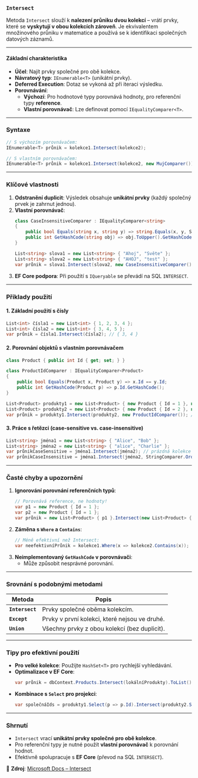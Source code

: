﻿
### **`Intersect`**  

Metoda `Intersect` slouží k **nalezení průniku dvou kolekcí** – vrátí prvky, které se **vyskytují v obou kolekcích zároveň**. Je ekvivalentem množinového průniku v matematice a používá se k identifikaci společných datových záznamů.

---

#### **Základní charakteristika**  

- **Účel**: Najít prvky společné pro obě kolekce.  
- **Návratový typ**: `IEnumerable<T>` (unikátní prvky).  
- **Deferred Execution**: Dotaz se vykoná až při iteraci výsledku.  
- **Porovnávání**:  
  - **Výchozí**: Pro hodnotové typy porovnává hodnoty, pro referenční typy **reference**.  
  - **Vlastní porovnávač**: Lze definovat pomocí `IEqualityComparer<T>`.  

---

### **Syntaxe**  

```csharp  
// S výchozím porovnávačem:
IEnumerable<T> průnik = kolekce1.Intersect(kolekce2);

// S vlastním porovnávačem:
IEnumerable<T> průnik = kolekce1.Intersect(kolekce2, new MujComparer());
```

---

### **Klíčové vlastnosti**  

1. **Odstranění duplicit**: Výsledek obsahuje **unikátní prvky** (každý společný prvek je zahrnut jednou).  
2. **Vlastní porovnávač**:  
   ```csharp  
   class CaseInsensitiveComparer : IEqualityComparer<string>  
   {  
       public bool Equals(string x, string y) => string.Equals(x, y, StringComparison.OrdinalIgnoreCase);  
       public int GetHashCode(string obj) => obj.ToUpper().GetHashCode();  
   }  

   List<string> slova1 = new List<string> { "Ahoj", "Světe" };  
   List<string> slova2 = new List<string> { "AHOJ", "test" };  
   var průnik = slova1.Intersect(slova2, new CaseInsensitiveComparer()); // { "Ahoj" }  
   ```  
3. **EF Core podpora**: Při použití s `IQueryable` se převádí na SQL `INTERSECT`.  

---

### **Příklady použití**  

#### **1. Základní použití s čísly**  

```csharp  
List<int> čísla1 = new List<int> { 1, 2, 3, 4 };  
List<int> čísla2 = new List<int> { 3, 4, 5 };  
var průnik = čísla1.Intersect(čísla2); // { 3, 4 }  
```  

#### **2. Porovnání objektů s vlastním porovnávačem** 

```csharp  
class Product { public int Id { get; set; } }  

class ProductIdComparer : IEqualityComparer<Product>  
{  
    public bool Equals(Product x, Product y) => x.Id == y.Id;  
    public int GetHashCode(Product p) => p.Id.GetHashCode();  
}  

List<Product> produkty1 = new List<Product> { new Product { Id = 1 }, new Product { Id = 2 } };  
List<Product> produkty2 = new List<Product> { new Product { Id = 2 }, new Product { Id = 3 } };  
var průnik = produkty1.Intersect(produkty2, new ProductIdComparer()); // { Id = 2 }  
```  

#### **3. Práce s řetězci (case-sensitive vs. case-insensitive)**  

```csharp  
List<string> jména1 = new List<string> { "Alice", "Bob" };  
List<string> jména2 = new List<string> { "alice", "Charlie" };  
var průnikCaseSensitive = jména1.Intersect(jména2); // prázdná kolekce  
var průnikCaseInsensitive = jména1.Intersect(jména2, StringComparer.OrdinalIgnoreCase); // { "Alice" }  
```  

---

### **Časté chyby a upozornění**  

1. **Ignorování porovnání referenčních typů**:  
   ```csharp  
   // Porovnává reference, ne hodnoty!
   var p1 = new Product { Id = 1 };  
   var p2 = new Product { Id = 1 };  
   var průnik = new List<Product> { p1 }.Intersect(new List<Product> { p2 }); // Prázdná kolekce!  
   ```  
2. **Záměna s `Where` a `Contains`**:  
   ```csharp  
   // Méně efektivní než Intersect:
   var neefektivníPrůnik = kolekce1.Where(x => kolekce2.Contains(x));  
   ```  
3. **Neimplementovaný `GetHashCode` v porovnávači**:  
   - Může způsobit nesprávné porovnání.  

---

### **Srovnání s podobnými metodami**  

| Metoda         | Popis                                      |  
|----------------|--------------------------------------------|  
| **`Intersect`** | Prvky společné oběma kolekcím.           |  
| **`Except`**   | Prvky v první kolekci, které nejsou ve druhé. |  
| **`Union`**    | Všechny prvky z obou kolekcí (bez duplicit). |  

---

### **Tipy pro efektivní použití**  

- **Pro velké kolekce**: Použijte `HashSet<T>` pro rychlejší vyhledávání.  
- **Optimalizace v EF Core**:  
  ```csharp  
  var průnik = dbContext.Products.Intersect(lokálníProdukty).ToList(); // Generuje SQL INTERSECT  
  ```  
- **Kombinace s `Select` pro projekci**:  
  ```csharp  
  var společnáIds = produkty1.Select(p => p.Id).Intersect(produkty2.Select(p => p.Id));  
  ```  

---

### **Shrnutí**  

- `Intersect` vrací **unikátní prvky společné pro obě kolekce**.  
- Pro referenční typy je nutné použít **vlastní porovnávač** k porovnání hodnot.  
- Efektivně spolupracuje s **EF Core** (převod na SQL `INTERSECT`).  

📖 **Zdroj**: [Microsoft Docs – Intersect](https://learn.microsoft.com/cs-cz/dotnet/api/system.linq.enumerable.intersect)
